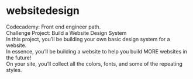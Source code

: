 # websitedesign
Codecademy: Front end engineer path.</br>
Challenge Project: Build a Website Design System</br>
In this project, you’ll be building your own basic design system for a website.</br>
In essence, you’ll be building a website to help you build MORE websites in the future!</br>
On your site, you’ll collect all the colors, fonts, and some of the repeating styles.</br>
